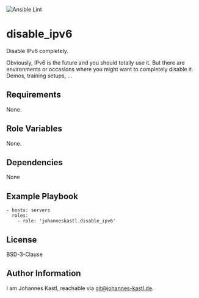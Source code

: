 ![Ansible Lint](https://github.com/johanneskastl/ansible-role-disable_ipv6/workflows/Ansible%20Lint/badge.svg)

disable_ipv6
=========

Disable IPv6 completely.

Obviously, IPv6 is the future and you should totally use it. But there are environments or occasions where you might want to completely disable it. Demos, training setups, ...

Requirements
------------

None.

Role Variables
--------------

None.

Dependencies
------------

None

Example Playbook
----------------

    - hosts: servers
      roles:
        - role: 'johanneskastl.disable_ipv6'

License
-------

BSD-3-Clause

Author Information
------------------

I am Johannes Kastl, reachable via git@johannes-kastl.de.
